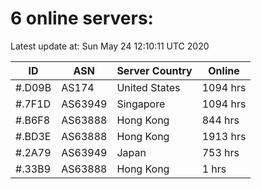 # 6 online servers:

Latest update at: Sun May 24 12:10:11 UTC 2020

| ID | ASN | Server Country | Online |
| -- | --- | -------------- | ------ |
| #.D09B | AS174 | United States | 1094 hrs |
| #.7F1D | AS63949 | Singapore | 1094 hrs |
| #.B6F8 | AS63888 | Hong Kong | 844 hrs |
| #.BD3E | AS63888 | Hong Kong | 1913 hrs |
| #.2A79 | AS63949 | Japan | 753 hrs |
| #.33B9 | AS63888 | Hong Kong | 1 hrs |

